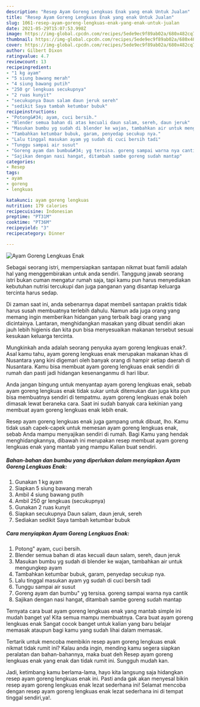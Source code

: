 ```yaml
---
description: "Resep Ayam Goreng Lengkuas Enak yang enak Untuk Jualan"
title: "Resep Ayam Goreng Lengkuas Enak yang enak Untuk Jualan"
slug: 1061-resep-ayam-goreng-lengkuas-enak-yang-enak-untuk-jualan
date: 2021-05-29T15:07:53.998Z
image: https://img-global.cpcdn.com/recipes/5ede9ec9f89ab02a/680x482cq70/ayam-goreng-lengkuas-enak-foto-resep-utama.jpg
thumbnail: https://img-global.cpcdn.com/recipes/5ede9ec9f89ab02a/680x482cq70/ayam-goreng-lengkuas-enak-foto-resep-utama.jpg
cover: https://img-global.cpcdn.com/recipes/5ede9ec9f89ab02a/680x482cq70/ayam-goreng-lengkuas-enak-foto-resep-utama.jpg
author: Gilbert Dixon
ratingvalue: 4.7
reviewcount: 13
recipeingredient:
- "1 kg ayam"
- "5 siung bawang merah"
- "4 siung bawang putih"
- "250 gr lengkuas secukupnya"
- "2 ruas kunyit"
- "secukupnya Daun salam daun jeruk sereh"
- "sedikit Saya tambah ketumbar bubuk"
recipeinstructions:
- "Potong&#34; ayam, cuci bersih."
- "Blender semua bahan di atas kecuali daun salam, sereh, daun jeruk"
- "Masukan bumbu yg sudah di blender ke wajan, tambahkan air untuk mengungkep ayam"
- "Tambahkan ketumbar bubuk, garam, penyedap secukup nya."
- "Lalu tinggal masukan ayam yg sudah di cuci bersih tadi"
- "Tunggu sampai air susut"
- "Goreng ayam dan bumbu&#34; yg tersisa. goreng sampai warna nya cantik"
- "Sajikan dengan nasi hangat, ditambah sambe goreng sudah mantap"
categories:
- Resep
tags:
- ayam
- goreng
- lengkuas

katakunci: ayam goreng lengkuas 
nutrition: 179 calories
recipecuisine: Indonesian
preptime: "PT31M"
cooktime: "PT36M"
recipeyield: "3"
recipecategory: Dinner

---
```



![Ayam Goreng Lengkuas Enak](https://img-global.cpcdn.com/recipes/5ede9ec9f89ab02a/680x482cq70/ayam-goreng-lengkuas-enak-foto-resep-utama.jpg)

Sebagai seorang istri, mempersiapkan santapan nikmat buat famili adalah hal yang menggembirakan untuk anda sendiri. Tanggung jawab seorang istri bukan cuman mengatur rumah saja, tapi kamu pun harus menyediakan kebutuhan nutrisi tercukupi dan juga panganan yang disantap keluarga tercinta harus sedap.

Di zaman  saat ini, anda sebenarnya dapat membeli santapan praktis tidak harus susah membuatnya terlebih dahulu. Namun ada juga orang yang memang ingin memberikan hidangan yang terbaik bagi orang yang dicintainya. Lantaran, menghidangkan masakan yang dibuat sendiri akan jauh lebih higienis dan kita pun bisa menyesuaikan makanan tersebut sesuai kesukaan keluarga tercinta. 



Mungkinkah anda adalah seorang penyuka ayam goreng lengkuas enak?. Asal kamu tahu, ayam goreng lengkuas enak merupakan makanan khas di Nusantara yang kini digemari oleh banyak orang di hampir setiap daerah di Nusantara. Kamu bisa membuat ayam goreng lengkuas enak sendiri di rumah dan pasti jadi hidangan kesenanganmu di hari libur.

Anda jangan bingung untuk menyantap ayam goreng lengkuas enak, sebab ayam goreng lengkuas enak tidak sukar untuk ditemukan dan juga kita pun bisa membuatnya sendiri di tempatmu. ayam goreng lengkuas enak boleh dimasak lewat beraneka cara. Saat ini sudah banyak cara kekinian yang membuat ayam goreng lengkuas enak lebih enak.

Resep ayam goreng lengkuas enak juga gampang untuk dibuat, lho. Kamu tidak usah capek-capek untuk memesan ayam goreng lengkuas enak, sebab Anda mampu menyajikan sendiri di rumah. Bagi Kamu yang hendak menghidangkannya, dibawah ini merupakan resep membuat ayam goreng lengkuas enak yang mantab yang mampu Kalian buat sendiri.

<!--inarticleads1-->

##### Bahan-bahan dan bumbu yang diperlukan dalam menyiapkan Ayam Goreng Lengkuas Enak:

1. Gunakan 1 kg ayam
1. Siapkan 5 siung bawang merah
1. Ambil 4 siung bawang putih
1. Ambil 250 gr lengkuas (secukupnya)
1. Gunakan 2 ruas kunyit
1. Siapkan secukupnya Daun salam, daun jeruk, sereh
1. Sediakan sedikit Saya tambah ketumbar bubuk




<!--inarticleads2-->

##### Cara menyiapkan Ayam Goreng Lengkuas Enak:

1. Potong&#34; ayam, cuci bersih.
1. Blender semua bahan di atas kecuali daun salam, sereh, daun jeruk
1. Masukan bumbu yg sudah di blender ke wajan, tambahkan air untuk mengungkep ayam
1. Tambahkan ketumbar bubuk, garam, penyedap secukup nya.
1. Lalu tinggal masukan ayam yg sudah di cuci bersih tadi
1. Tunggu sampai air susut
1. Goreng ayam dan bumbu&#34; yg tersisa. goreng sampai warna nya cantik
1. Sajikan dengan nasi hangat, ditambah sambe goreng sudah mantap




Ternyata cara buat ayam goreng lengkuas enak yang mantab simple ini mudah banget ya! Kita semua mampu membuatnya. Cara buat ayam goreng lengkuas enak Sangat cocok banget untuk kalian yang baru belajar memasak ataupun bagi kamu yang sudah lihai dalam memasak.

Tertarik untuk mencoba membikin resep ayam goreng lengkuas enak nikmat tidak rumit ini? Kalau anda ingin, mending kamu segera siapkan peralatan dan bahan-bahannya, maka buat deh Resep ayam goreng lengkuas enak yang enak dan tidak rumit ini. Sungguh mudah kan. 

Jadi, ketimbang kamu berlama-lama, hayo kita langsung saja hidangkan resep ayam goreng lengkuas enak ini. Pasti anda gak akan menyesal bikin resep ayam goreng lengkuas enak lezat sederhana ini! Selamat mencoba dengan resep ayam goreng lengkuas enak lezat sederhana ini di tempat tinggal sendiri,ya!.

